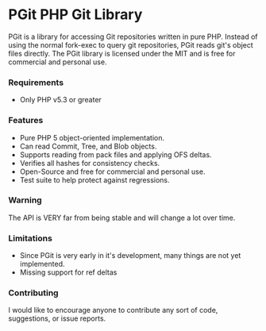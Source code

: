 PGit PHP Git Library
====================

PGit is a library for accessing Git repositories written in pure PHP. Instead of using the normal fork-exec to query git repositories, PGit reads git's object files directly. The PGit library is licensed under the MIT and is free for commercial and personal use.

### Requirements
 * Only PHP v5.3 or greater
 
### Features
 * Pure PHP 5 object-oriented implementation.
 * Can read Commit, Tree, and Blob objects.
 * Supports reading from pack files and applying OFS deltas.
 * Verifies all hashes for consistency checks.
 * Open-Source and free for commercial and personal use.
 * Test suite to help protect against regressions.
 
### Warning
The API is VERY far from being stable and will change a lot over time.

### Limitations
 * Since PGit is very early in it's development, many things are not yet implemented.
 * Missing support for ref deltas
 
### Contributing
I would like to encourage anyone to contribute any sort of code, suggestions, or issue reports. 
